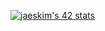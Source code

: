 <!---
AchioteTory/AchioteTory is a ✨ special ✨ repository because its `README.md` (this file) appears on your GitHub profile.
You can click the Preview link to take a look at your changes.

[![DenverCoder1's github streak](https://github-readme-streak-stats.herokuapp.com/?user=atorys&theme=nord&fire=white&currStreakNum=lightgreen&currStreakLabel=lightsteelblue&sideNums=lightsteelblue&sideLabels=lightsteelblue&background=333333&hide_border=true&ring=lightsteelblue)](https://github.com/DenverCoder1/github-readme-streak-stats)

--->


[![jaeskim's 42 stats](https://badge42.herokuapp.com/api/stats/atory?privacyEmail=true)](https://github.com/JaeSeoKim/badge42)
